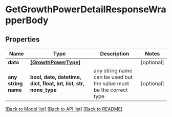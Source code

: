 # GetGrowthPowerDetailResponseWrapperBody


## Properties
Name | Type | Description | Notes
------------ | ------------- | ------------- | -------------
**data** | [**[GrowthPowerType]**](GrowthPowerType.md) |  | [optional] 
**any string name** | **bool, date, datetime, dict, float, int, list, str, none_type** | any string name can be used but the value must be the correct type | [optional]

[[Back to Model list]](../README.md#documentation-for-models) [[Back to API list]](../README.md#documentation-for-api-endpoints) [[Back to README]](../README.md)



